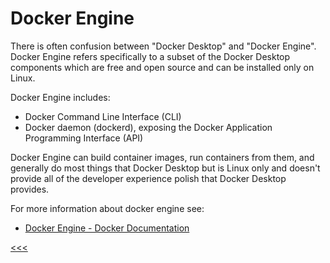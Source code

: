 # Docker Engine

There is often confusion between "Docker Desktop" and "Docker Engine". Docker Engine refers specifically to a subset of the Docker Desktop components which are free and open source and can be installed only on Linux.

Docker Engine includes:

- Docker Command Line Interface (CLI)
- Docker daemon (dockerd), exposing the Docker Application Programming Interface (API)

Docker Engine can build container images, run containers from them, and generally do most things that Docker Desktop but is Linux only and doesn't provide all of the developer experience polish that Docker Desktop provides.

For more information about docker engine see: 

- [Docker Engine - Docker Documentation](https://docs.docker.com/engine/)

[<<<](100-docker-desktop.md)